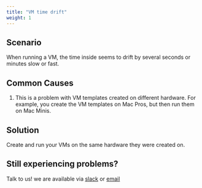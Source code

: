 ```yaml
---
title: "VM time drift"
weight: 1
---
```


## Scenario

When running a VM, the time inside seems to drift by several seconds or minutes slow or fast.

## Common Causes

1. This is a problem with VM templates created on different hardware. For example, you create the VM templates on Mac Pros, but then run them on Mac Minis.

## Solution

Create and run your VMs on the same hardware they were created on.

## Still experiencing problems?

Talk to us! we are available via [slack](https://slack.veertu.com/) or [email](mailto:support@veertu.com)
